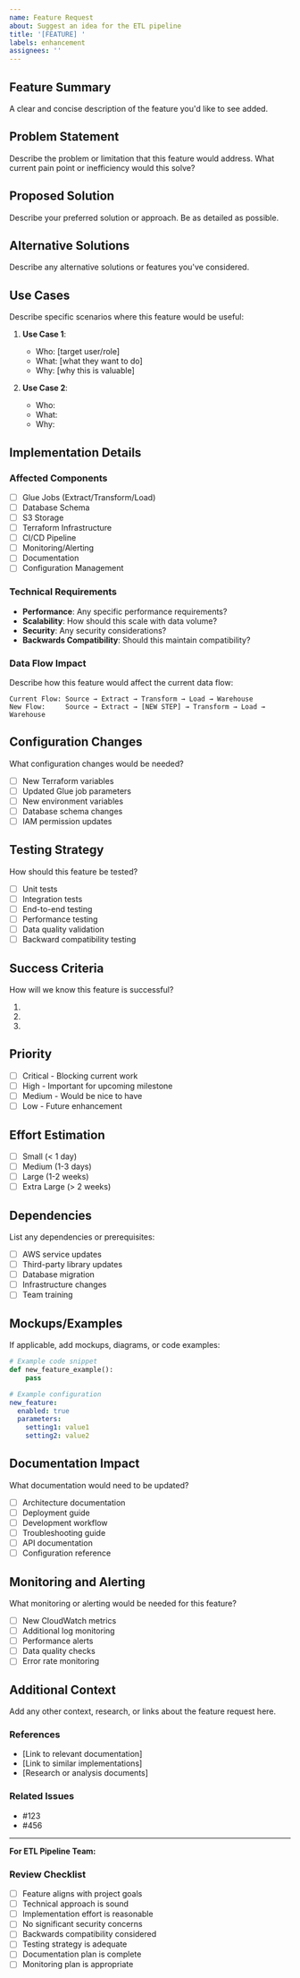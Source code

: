 ```yaml
---
name: Feature Request
about: Suggest an idea for the ETL pipeline
title: '[FEATURE] '
labels: enhancement
assignees: ''
---
```


## Feature Summary

A clear and concise description of the feature you'd like to see added.

## Problem Statement

Describe the problem or limitation that this feature would address. What current pain point or inefficiency would this solve?

## Proposed Solution

Describe your preferred solution or approach. Be as detailed as possible.

## Alternative Solutions

Describe any alternative solutions or features you've considered.

## Use Cases

Describe specific scenarios where this feature would be useful:

1. **Use Case 1**: 
   - Who: [target user/role]
   - What: [what they want to do]
   - Why: [why this is valuable]

2. **Use Case 2**: 
   - Who: 
   - What: 
   - Why: 

## Implementation Details

### Affected Components

- [ ] Glue Jobs (Extract/Transform/Load)
- [ ] Database Schema
- [ ] S3 Storage
- [ ] Terraform Infrastructure
- [ ] CI/CD Pipeline
- [ ] Monitoring/Alerting
- [ ] Documentation
- [ ] Configuration Management

### Technical Requirements

- **Performance**: Any specific performance requirements?
- **Scalability**: How should this scale with data volume?
- **Security**: Any security considerations?
- **Backwards Compatibility**: Should this maintain compatibility?

### Data Flow Impact

Describe how this feature would affect the current data flow:

```
Current Flow: Source → Extract → Transform → Load → Warehouse
New Flow:     Source → Extract → [NEW STEP] → Transform → Load → Warehouse
```

## Configuration Changes

What configuration changes would be needed?

- [ ] New Terraform variables
- [ ] Updated Glue job parameters
- [ ] New environment variables
- [ ] Database schema changes
- [ ] IAM permission updates

## Testing Strategy

How should this feature be tested?

- [ ] Unit tests
- [ ] Integration tests
- [ ] End-to-end testing
- [ ] Performance testing
- [ ] Data quality validation
- [ ] Backward compatibility testing

## Success Criteria

How will we know this feature is successful?

1. 
2. 
3. 

## Priority

- [ ] Critical - Blocking current work
- [ ] High - Important for upcoming milestone
- [ ] Medium - Would be nice to have
- [ ] Low - Future enhancement

## Effort Estimation

- [ ] Small (< 1 day)
- [ ] Medium (1-3 days)
- [ ] Large (1-2 weeks)
- [ ] Extra Large (> 2 weeks)

## Dependencies

List any dependencies or prerequisites:

- [ ] AWS service updates
- [ ] Third-party library updates
- [ ] Database migration
- [ ] Infrastructure changes
- [ ] Team training

## Mockups/Examples

If applicable, add mockups, diagrams, or code examples:

```python
# Example code snippet
def new_feature_example():
    pass
```

```yaml
# Example configuration
new_feature:
  enabled: true
  parameters:
    setting1: value1
    setting2: value2
```

## Documentation Impact

What documentation would need to be updated?

- [ ] Architecture documentation
- [ ] Deployment guide
- [ ] Development workflow
- [ ] Troubleshooting guide
- [ ] API documentation
- [ ] Configuration reference

## Monitoring and Alerting

What monitoring or alerting would be needed for this feature?

- [ ] New CloudWatch metrics
- [ ] Additional log monitoring
- [ ] Performance alerts
- [ ] Data quality checks
- [ ] Error rate monitoring

## Additional Context

Add any other context, research, or links about the feature request here.

### References

- [Link to relevant documentation]
- [Link to similar implementations]
- [Research or analysis documents]

### Related Issues

- #123
- #456

---

**For ETL Pipeline Team:**

### Review Checklist

- [ ] Feature aligns with project goals
- [ ] Technical approach is sound
- [ ] Implementation effort is reasonable
- [ ] No significant security concerns
- [ ] Backwards compatibility considered
- [ ] Testing strategy is adequate
- [ ] Documentation plan is complete
- [ ] Monitoring plan is appropriate